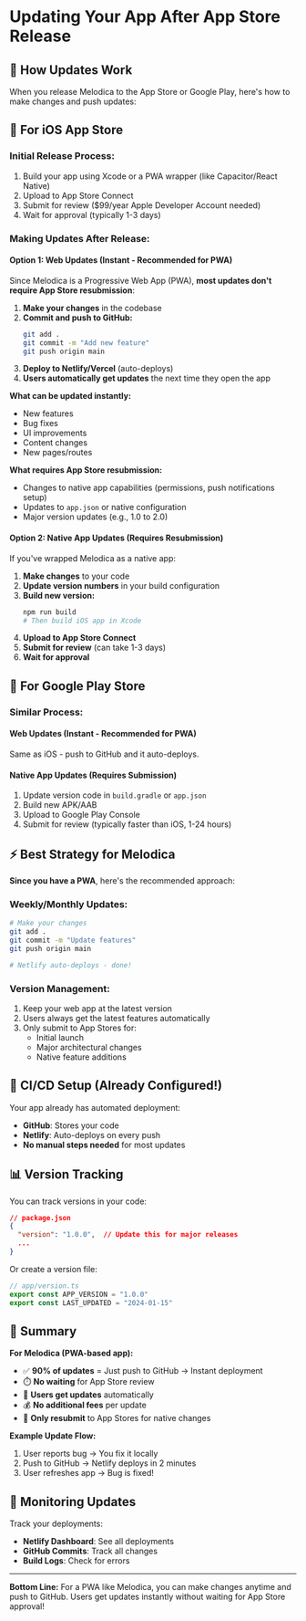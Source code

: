 # Updating Your App After App Store Release

## 🔄 How Updates Work

When you release Melodica to the App Store or Google Play, here's how to make changes and push updates:

## 📱 For iOS App Store

### Initial Release Process:
1. Build your app using Xcode or a PWA wrapper (like Capacitor/React Native)
2. Upload to App Store Connect
3. Submit for review ($99/year Apple Developer Account needed)
4. Wait for approval (typically 1-3 days)

### Making Updates After Release:

#### Option 1: Web Updates (Instant - Recommended for PWA)
Since Melodica is a Progressive Web App (PWA), **most updates don't require App Store resubmission**:

1. **Make your changes** in the codebase
2. **Commit and push to GitHub:**
   ```bash
   git add .
   git commit -m "Add new feature"
   git push origin main
   ```
3. **Deploy to Netlify/Vercel** (auto-deploys)
4. **Users automatically get updates** the next time they open the app

**What can be updated instantly:**
- New features
- Bug fixes
- UI improvements
- Content changes
- New pages/routes

**What requires App Store resubmission:**
- Changes to native app capabilities (permissions, push notifications setup)
- Updates to `app.json` or native configuration
- Major version updates (e.g., 1.0 to 2.0)

#### Option 2: Native App Updates (Requires Resubmission)
If you've wrapped Melodica as a native app:

1. **Make changes** to your code
2. **Update version numbers** in your build configuration
3. **Build new version:**
   ```bash
   npm run build
   # Then build iOS app in Xcode
   ```
4. **Upload to App Store Connect**
5. **Submit for review** (can take 1-3 days)
6. **Wait for approval**

## 🤖 For Google Play Store

### Similar Process:

#### Web Updates (Instant - Recommended for PWA)
Same as iOS - push to GitHub and it auto-deploys.

#### Native App Updates (Requires Submission)
1. Update version code in `build.gradle` or `app.json`
2. Build new APK/AAB
3. Upload to Google Play Console
4. Submit for review (typically faster than iOS, 1-24 hours)

## ⚡ Best Strategy for Melodica

**Since you have a PWA**, here's the recommended approach:

### Weekly/Monthly Updates:
```bash
# Make your changes
git add .
git commit -m "Update features"
git push origin main

# Netlify auto-deploys - done!
```

### Version Management:
1. Keep your web app at the latest version
2. Users always get the latest features automatically
3. Only submit to App Stores for:
   - Initial launch
   - Major architectural changes
   - Native feature additions

## 🔄 CI/CD Setup (Already Configured!)

Your app already has automated deployment:
- **GitHub**: Stores your code
- **Netlify**: Auto-deploys on every push
- **No manual steps needed** for most updates

## 📊 Version Tracking

You can track versions in your code:

```json
// package.json
{
  "version": "1.0.0",  // Update this for major releases
  ...
}
```

Or create a version file:
```javascript
// app/version.ts
export const APP_VERSION = "1.0.0"
export const LAST_UPDATED = "2024-01-15"
```

## 🎯 Summary

**For Melodica (PWA-based app):**
- ✅ **90% of updates** = Just push to GitHub → Instant deployment
- ⏱️ **No waiting** for App Store review
- 🔄 **Users get updates** automatically
- 💰 **No additional fees** per update
- 📱 **Only resubmit** to App Stores for native changes

**Example Update Flow:**
1. User reports bug → You fix it locally
2. Push to GitHub → Netlify deploys in 2 minutes
3. User refreshes app → Bug is fixed!

## 📝 Monitoring Updates

Track your deployments:
- **Netlify Dashboard**: See all deployments
- **GitHub Commits**: Track all changes
- **Build Logs**: Check for errors

---

**Bottom Line:** For a PWA like Melodica, you can make changes anytime and push to GitHub. Users get updates instantly without waiting for App Store approval!
